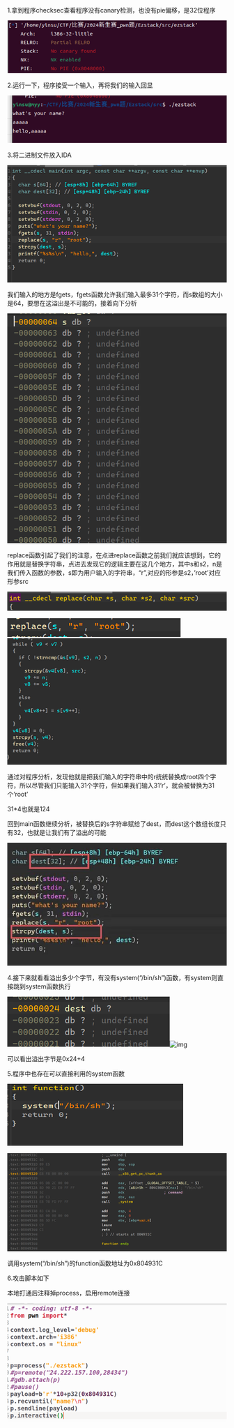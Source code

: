 1.拿到程序checksec查看程序没有canary检测，也没有pie偏移，是32位程序

![img](ezstack.assets/clip_image002.png)

2.运行一下，程序接受一个输入，再将我们的输入回显

![img](ezstack.assets/clip_image004.png)

3.将二进制文件放入IDA

![img](ezstack.assets/clip_image006.png)

我们输入的地方是fgets，fgets函数允许我们输入最多31个字符，而s数组的大小是64，要想在这溢出是不可能的，接着向下分析

![图形用户界面, 文本, 应用程序  描述已自动生成](ezstack.assets/clip_image008.png)

replace函数引起了我们的注意，在点进replace函数之前我们就应该想到，它的作用就是替换字符串，点进去发现它的逻辑主要在这几个地方，其中s和s2，n是我们传入函数的参数，s即为用户输入的字符串，“r”,对应的形参是s2，’root’对应形参src

![手机屏幕的截图  描述已自动生成](ezstack.assets/clip_image010.png)

![img](ezstack.assets/clip_image012.png)
 ![文本  描述已自动生成](ezstack.assets/clip_image014.png)

通过对程序分析，发现他就是把我们输入的字符串中的r统统替换成root四个字符，所以尽管我们只能输入31个字符，但如果我们输入31’r’，就会被替换为31个‘root’

31*4也就是124

回到main函数继续分析，被替换后的s字符串赋给了dest，而dest这个数组长度只有32，也就是让我们有了溢出的可能

![img](ezstack.assets/clip_image016.jpg)

4.接下来就看看溢出多少个字节，有没有system(“/bin/sh”)函数，有system则直接跳到system函数执行

![img](ezstack.assets/clip_image018.png)![img](file:///C:/Users/Admin/AppData/Local/Temp/msohtmlclip1/01/clip_image020.png)

可以看出溢出字节是0x24+4

5.程序中也存在可以直接利用的system函数

![图形用户界面, 文本  描述已自动生成](ezstack.assets/clip_image022.png)

![img](ezstack.assets/clip_image024.png)

调用system(“/bin/sh”)的function函数地址为0x804931C

6.攻击脚本如下

本地打通后注释掉process，启用remote连接

![img](ezstack.assets/clip_image026.png)

 